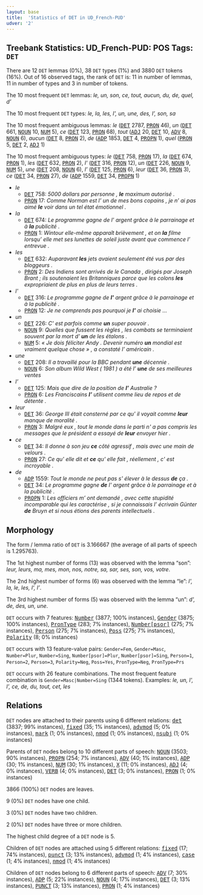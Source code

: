 ```yaml
---
layout: base
title:  'Statistics of DET in UD_French-PUD'
udver: '2'
---
```


## Treebank Statistics: UD_French-PUD: POS Tags: `DET`

There are 12 `DET` lemmas (0%), 38 `DET` types (1%) and 3880 `DET` tokens (16%).
Out of 16 observed tags, the rank of `DET` is: 11 in number of lemmas, 11 in number of types and 3 in number of tokens.

The 10 most frequent `DET` lemmas: <em>le, un, son, ce, tout, aucun, du, de, quel, d’</em>

The 10 most frequent `DET` types:  <em>le, la, les, l', un, une, des, l’, son, sa</em>

The 10 most frequent ambiguous lemmas: <em>le</em> (<tt><a href="fr_pud-pos-DET.html">DET</a></tt> 2787, <tt><a href="fr_pud-pos-PRON.html">PRON</a></tt> 46), <em>un</em> (<tt><a href="fr_pud-pos-DET.html">DET</a></tt> 661, <tt><a href="fr_pud-pos-NOUN.html">NOUN</a></tt> 10, <tt><a href="fr_pud-pos-NUM.html">NUM</a></tt> 5), <em>ce</em> (<tt><a href="fr_pud-pos-DET.html">DET</a></tt> 123, <tt><a href="fr_pud-pos-PRON.html">PRON</a></tt> 68), <em>tout</em> (<tt><a href="fr_pud-pos-ADJ.html">ADJ</a></tt> 20, <tt><a href="fr_pud-pos-DET.html">DET</a></tt> 10, <tt><a href="fr_pud-pos-ADV.html">ADV</a></tt> 8, <tt><a href="fr_pud-pos-NOUN.html">NOUN</a></tt> 6), <em>aucun</em> (<tt><a href="fr_pud-pos-DET.html">DET</a></tt> 8, <tt><a href="fr_pud-pos-PRON.html">PRON</a></tt> 2), <em>de</em> (<tt><a href="fr_pud-pos-ADP.html">ADP</a></tt> 1853, <tt><a href="fr_pud-pos-DET.html">DET</a></tt> 4, <tt><a href="fr_pud-pos-PROPN.html">PROPN</a></tt> 1), <em>quel</em> (<tt><a href="fr_pud-pos-PRON.html">PRON</a></tt> 5, <tt><a href="fr_pud-pos-DET.html">DET</a></tt> 2, <tt><a href="fr_pud-pos-ADJ.html">ADJ</a></tt> 1)

The 10 most frequent ambiguous types:  <em>le</em> (<tt><a href="fr_pud-pos-DET.html">DET</a></tt> 758, <tt><a href="fr_pud-pos-PRON.html">PRON</a></tt> 17), <em>la</em> (<tt><a href="fr_pud-pos-DET.html">DET</a></tt> 674, <tt><a href="fr_pud-pos-PRON.html">PRON</a></tt> 1), <em>les</em> (<tt><a href="fr_pud-pos-DET.html">DET</a></tt> 632, <tt><a href="fr_pud-pos-PRON.html">PRON</a></tt> 2), <em>l'</em> (<tt><a href="fr_pud-pos-DET.html">DET</a></tt> 316, <tt><a href="fr_pud-pos-PRON.html">PRON</a></tt> 12), <em>un</em> (<tt><a href="fr_pud-pos-DET.html">DET</a></tt> 226, <tt><a href="fr_pud-pos-NOUN.html">NOUN</a></tt> 9, <tt><a href="fr_pud-pos-NUM.html">NUM</a></tt> 5), <em>une</em> (<tt><a href="fr_pud-pos-DET.html">DET</a></tt> 208, <tt><a href="fr_pud-pos-NOUN.html">NOUN</a></tt> 6), <em>l’</em> (<tt><a href="fr_pud-pos-DET.html">DET</a></tt> 125, <tt><a href="fr_pud-pos-PRON.html">PRON</a></tt> 6), <em>leur</em> (<tt><a href="fr_pud-pos-DET.html">DET</a></tt> 36, <tt><a href="fr_pud-pos-PRON.html">PRON</a></tt> 3), <em>ce</em> (<tt><a href="fr_pud-pos-DET.html">DET</a></tt> 34, <tt><a href="fr_pud-pos-PRON.html">PRON</a></tt> 27), <em>de</em> (<tt><a href="fr_pud-pos-ADP.html">ADP</a></tt> 1559, <tt><a href="fr_pud-pos-DET.html">DET</a></tt> 34, <tt><a href="fr_pud-pos-PROPN.html">PROPN</a></tt> 1)


* <em>le</em>
  * <tt><a href="fr_pud-pos-DET.html">DET</a></tt> 758: <em>5000 dollars par personne , <b>le</b> maximum autorisé .</em>
  * <tt><a href="fr_pud-pos-PRON.html">PRON</a></tt> 17: <em>Comme Norman est l’ un de mes bons copains , je n’ ai pas aimé <b>le</b> voir dans un tel état émotionnel .</em>
* <em>la</em>
  * <tt><a href="fr_pud-pos-DET.html">DET</a></tt> 674: <em>Le programme gagne de l' argent grâce à le parrainage et à <b>la</b> publicité .</em>
  * <tt><a href="fr_pud-pos-PRON.html">PRON</a></tt> 1: <em>Wintour elle-même apparaît brièvement , et on <b>la</b> filme lorsqu’ elle met ses lunettes de soleil juste avant que commence l’ entrevue .</em>
* <em>les</em>
  * <tt><a href="fr_pud-pos-DET.html">DET</a></tt> 632: <em>Auparavant <b>les</b> jets avaient seulement été vus par des bloggeurs .</em>
  * <tt><a href="fr_pud-pos-PRON.html">PRON</a></tt> 2: <em>Des Indiens sont arrivés de le Canada , dirigés par Joseph Brant ; ils soutenaient les Britanniques parce que les colons <b>les</b> expropriaient de plus en plus de leurs terres .</em>
* <em>l'</em>
  * <tt><a href="fr_pud-pos-DET.html">DET</a></tt> 316: <em>Le programme gagne de <b>l'</b> argent grâce à le parrainage et à la publicité .</em>
  * <tt><a href="fr_pud-pos-PRON.html">PRON</a></tt> 12: <em>Je ne comprends pas pourquoi je <b>l'</b> ai choisie ...</em>
* <em>un</em>
  * <tt><a href="fr_pud-pos-DET.html">DET</a></tt> 226: <em>C' est parfois comme <b>un</b> super pouvoir .</em>
  * <tt><a href="fr_pud-pos-NOUN.html">NOUN</a></tt> 9: <em>Quelles que fussent les règles , les combats se terminaient souvent par la mort d' <b>un</b> de les étalons .</em>
  * <tt><a href="fr_pud-pos-NUM.html">NUM</a></tt> 5: <em>« Je dois féliciter Andy . Devenir numéro <b>un</b> mondial est vraiment quelque chose » , a constaté l’ américain .</em>
* <em>une</em>
  * <tt><a href="fr_pud-pos-DET.html">DET</a></tt> 208: <em>Il a travaillé pour la BBC pendant <b>une</b> décennie .</em>
  * <tt><a href="fr_pud-pos-NOUN.html">NOUN</a></tt> 6: <em>Son album Wild West ( 1981 ) a été l’ <b>une</b> de ses meilleures ventes</em>
* <em>l’</em>
  * <tt><a href="fr_pud-pos-DET.html">DET</a></tt> 125: <em>Mais que dire de la position de <b>l’</b> Australie ?</em>
  * <tt><a href="fr_pud-pos-PRON.html">PRON</a></tt> 6: <em>Les Franciscains <b>l’</b> utilisent comme lieu de repos et de détente .</em>
* <em>leur</em>
  * <tt><a href="fr_pud-pos-DET.html">DET</a></tt> 36: <em>George III était consterné par ce qu' il voyait comme <b>leur</b> manque de moralité .</em>
  * <tt><a href="fr_pud-pos-PRON.html">PRON</a></tt> 3: <em>Malgré eux , tout le monde dans le parti n' a pas compris les messages que le président a essayé de <b>leur</b> envoyer hier .</em>
* <em>ce</em>
  * <tt><a href="fr_pud-pos-DET.html">DET</a></tt> 34: <em>Il donne à son jeu <b>ce</b> côté agressif , mais avec une main de velours .</em>
  * <tt><a href="fr_pud-pos-PRON.html">PRON</a></tt> 27: <em>Ce qu' elle dit et <b>ce</b> qu' elle fait , réellement , c' est incroyable .</em>
* <em>de</em>
  * <tt><a href="fr_pud-pos-ADP.html">ADP</a></tt> 1559: <em>Tout le monde ne peut pas s' élever à le dessus <b>de</b> ça .</em>
  * <tt><a href="fr_pud-pos-DET.html">DET</a></tt> 34: <em>Le programme gagne <b>de</b> l' argent grâce à le parrainage et à la publicité .</em>
  * <tt><a href="fr_pud-pos-PROPN.html">PROPN</a></tt> 1: <em>Les officiers m’ ont demandé , avec cette stupidité incomparable qui les caractérise , si je connaissais l’ écrivain Günter <b>de</b> Bruyn et si nous étions des parents intellectuels .</em>

## Morphology

The form / lemma ratio of `DET` is 3.166667 (the average of all parts of speech is 1.295763).

The 1st highest number of forms (13) was observed with the lemma “son”: <em>leur, leurs, ma, mes, mon, nos, notre, sa, sar, ses, son, vos, votre</em>.

The 2nd highest number of forms (6) was observed with the lemma “le”: <em>l', la, le, les, l‘, l’</em>.

The 3rd highest number of forms (5) was observed with the lemma “un”: <em>d', de, des, un, une</em>.

`DET` occurs with 7 features: <tt><a href="fr_pud-feat-Number.html">Number</a></tt> (3877; 100% instances), <tt><a href="fr_pud-feat-Gender.html">Gender</a></tt> (3875; 100% instances), <tt><a href="fr_pud-feat-PronType.html">PronType</a></tt> (283; 7% instances), <tt><a href="fr_pud-feat-Number-psor.html">Number[psor]</a></tt> (275; 7% instances), <tt><a href="fr_pud-feat-Person.html">Person</a></tt> (275; 7% instances), <tt><a href="fr_pud-feat-Poss.html">Poss</a></tt> (275; 7% instances), <tt><a href="fr_pud-feat-Polarity.html">Polarity</a></tt> (8; 0% instances)

`DET` occurs with 13 feature-value pairs: `Gender=Fem`, `Gender=Masc`, `Number=Plur`, `Number=Sing`, `Number[psor]=Plur`, `Number[psor]=Sing`, `Person=1`, `Person=2`, `Person=3`, `Polarity=Neg`, `Poss=Yes`, `PronType=Neg`, `PronType=Prs`

`DET` occurs with 26 feature combinations.
The most frequent feature combination is `Gender=Masc|Number=Sing` (1344 tokens).
Examples: <em>le, un, l', l’, ce, de, du, tout, cet, les</em>


## Relations

`DET` nodes are attached to their parents using 6 different relations: <tt><a href="fr_pud-dep-det.html">det</a></tt> (3837; 99% instances), <tt><a href="fr_pud-dep-fixed.html">fixed</a></tt> (35; 1% instances), <tt><a href="fr_pud-dep-advmod.html">advmod</a></tt> (5; 0% instances), <tt><a href="fr_pud-dep-mark.html">mark</a></tt> (1; 0% instances), <tt><a href="fr_pud-dep-nmod.html">nmod</a></tt> (1; 0% instances), <tt><a href="fr_pud-dep-nsubj.html">nsubj</a></tt> (1; 0% instances)

Parents of `DET` nodes belong to 10 different parts of speech: <tt><a href="fr_pud-pos-NOUN.html">NOUN</a></tt> (3503; 90% instances), <tt><a href="fr_pud-pos-PROPN.html">PROPN</a></tt> (254; 7% instances), <tt><a href="fr_pud-pos-ADV.html">ADV</a></tt> (40; 1% instances), <tt><a href="fr_pud-pos-ADP.html">ADP</a></tt> (30; 1% instances), <tt><a href="fr_pud-pos-NUM.html">NUM</a></tt> (30; 1% instances), <tt><a href="fr_pud-pos-X.html">X</a></tt> (11; 0% instances), <tt><a href="fr_pud-pos-ADJ.html">ADJ</a></tt> (4; 0% instances), <tt><a href="fr_pud-pos-VERB.html">VERB</a></tt> (4; 0% instances), <tt><a href="fr_pud-pos-DET.html">DET</a></tt> (3; 0% instances), <tt><a href="fr_pud-pos-PRON.html">PRON</a></tt> (1; 0% instances)

3866 (100%) `DET` nodes are leaves.

9 (0%) `DET` nodes have one child.

3 (0%) `DET` nodes have two children.

2 (0%) `DET` nodes have three or more children.

The highest child degree of a `DET` node is 5.

Children of `DET` nodes are attached using 5 different relations: <tt><a href="fr_pud-dep-fixed.html">fixed</a></tt> (17; 74% instances), <tt><a href="fr_pud-dep-punct.html">punct</a></tt> (3; 13% instances), <tt><a href="fr_pud-dep-advmod.html">advmod</a></tt> (1; 4% instances), <tt><a href="fr_pud-dep-case.html">case</a></tt> (1; 4% instances), <tt><a href="fr_pud-dep-nmod.html">nmod</a></tt> (1; 4% instances)

Children of `DET` nodes belong to 6 different parts of speech: <tt><a href="fr_pud-pos-ADV.html">ADV</a></tt> (7; 30% instances), <tt><a href="fr_pud-pos-ADP.html">ADP</a></tt> (5; 22% instances), <tt><a href="fr_pud-pos-NOUN.html">NOUN</a></tt> (4; 17% instances), <tt><a href="fr_pud-pos-DET.html">DET</a></tt> (3; 13% instances), <tt><a href="fr_pud-pos-PUNCT.html">PUNCT</a></tt> (3; 13% instances), <tt><a href="fr_pud-pos-PRON.html">PRON</a></tt> (1; 4% instances)

